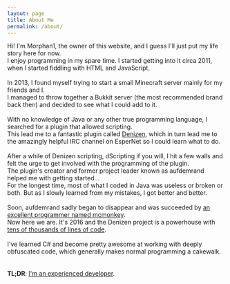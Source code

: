 ```yaml
---
layout: page
title: About Me
permalink: /about/
---
```


Hi! I'm Morphan1, the owner of this website, and I guess I'll just put my life story here for now.<br>
I enjoy programming in my spare time. I started getting into it circa 2011, when I started fiddling with HTML and JavaScript.<br><br>
In 2013, I found myself trying to start a small Minecraft server mainly for my friends and I.<br>
I managed to throw together a Bukkit server (the most recommended brand back then) and decided to see what I could add to it.<br><br>
With no knowledge of Java or any other true programming language, I searched for a plugin that allowed scripting.<br>
This lead me to a fantastic plugin called [Denizen](http://dev.bukkit.org/bukkit-plugins/denizen/), which in turn lead me to the amazingly helpful IRC channel on EsperNet so I could learn what to do.<br><br>
After a while of Denizen scripting, dScripting if you will, I hit a few walls and felt the urge to get involved with the programming of the plugin.<br>
The plugin's creator and former project leader known as aufdemrand helped me with getting started...<br>
For the longest time, most of what I coded in Java was useless or broken or both. But as I slowly learned from my mistakes, I got better and better.<br><br>
Soon, aufdemrand sadly began to disappear and was succeeded by [an excellent programmer named mcmonkey](http://mcmonkey.org/).<br>
Now here we are. It's 2016 and the Denizen project is a powerhouse with [tens of thousands of lines of code](https://github.com/DenizenScript/Denizen-For-Bukkit).<br><br>
I've learned C# and become pretty awesome at working with deeply obfuscated code, which generally makes normal programming a cakewalk.<br><br><br>
**TL;DR**: [I'm an experienced developer](https://github.com/Morphan1).
